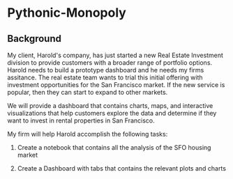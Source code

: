 # Pythonic-Monopoly

## Background

My client, Harold's company, has just started a new Real Estate Investment division to provide customers with a broader range of portfolio options. Harold needs to build a prototype dashboard and he needs my firms assitance. The real estate team wants to trial this initial offering with investment opportunities for the San Francisco market. If the new service is popular, then they can start to expand to other markets.

We will provide a dashboard that contains charts, maps, and interactive visualizations that help customers explore the data and determine if they want to invest in rental properties in San Francisco.

My firm will help Harold accomplish the following tasks:

1. Create a notebook that contains all the analysis of the SFO housing market

2. Create a Dashboard with tabs that contains the relevant plots and charts

